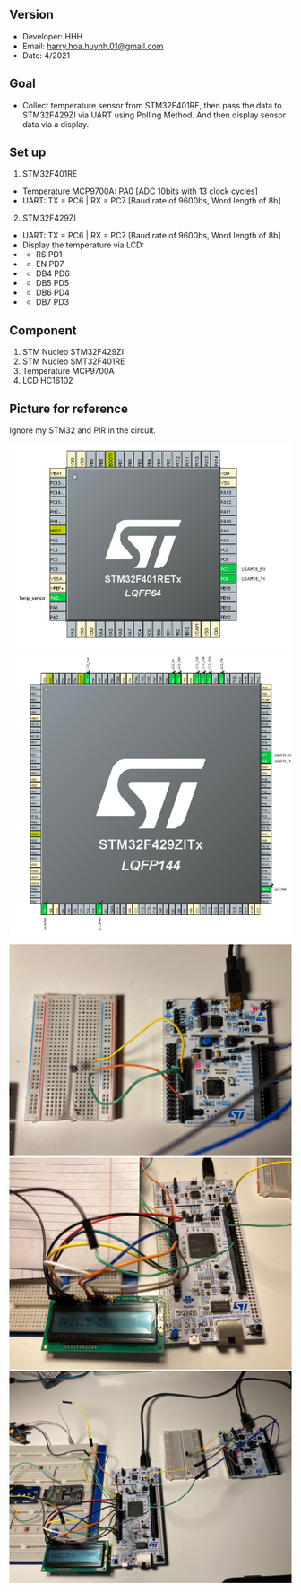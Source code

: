 
## Version
* Developer: HHH
* Email: harry.hoa.huynh.01@gmail.com
* Date: 4/2021

## Goal
* Collect temperature sensor from STM32F401RE, then pass the data to STM32F429ZI via UART using Polling Method. And then display sensor data via a display. 

## Set up
1. STM32F401RE 
* Temperature MCP9700A: PA0	[ADC 10bits with 13 clock cycles]
* UART: TX = PC6 | RX = PC7 [Baud rate of 9600bs, Word length of 8b]

2. STM32F429ZI 
* UART: TX = PC6 | RX = PC7 [Baud rate of 9600bs, Word length of 8b]
* Display the temperature via LCD:
* + RS	PD1
* + EN	PD7
* + DB4	PD6
* + DB5	PD5
* + DB6	PD4
* + DB7	PD3
		
## Component
1. STM Nucleo STM32F429ZI
2. STM Nucleo SMT32F401RE
3. Temperature MCP9700A
4. LCD HC16102

## Picture for reference
Ignore my STM32 and PIR in the circuit.

![STM32CubeMX](https://github.com/HHH-01/STM32-UART/blob/1eaeda5f7e291fc096ddba685d724d1e20f56898/Images/STM32F401RET.PNG)
![STM32CubeMX](https://github.com/HHH-01/STM32-UART/blob/1eaeda5f7e291fc096ddba685d724d1e20f56898/Images/STM32F429ZIT.PNG)

![Circuit Set up1](https://github.com/HHH-01/STM32-UART/blob/1eaeda5f7e291fc096ddba685d724d1e20f56898/Images/Circuit%20Setup1.jpg)
![Circuit Set up2](https://github.com/HHH-01/STM32-UART/blob/1eaeda5f7e291fc096ddba685d724d1e20f56898/Images/CircuitSetup2.jpg)
![Circuit Set up3](https://github.com/HHH-01/STM32-UART/blob/1eaeda5f7e291fc096ddba685d724d1e20f56898/Images/CircuitSetup3.jpg)
